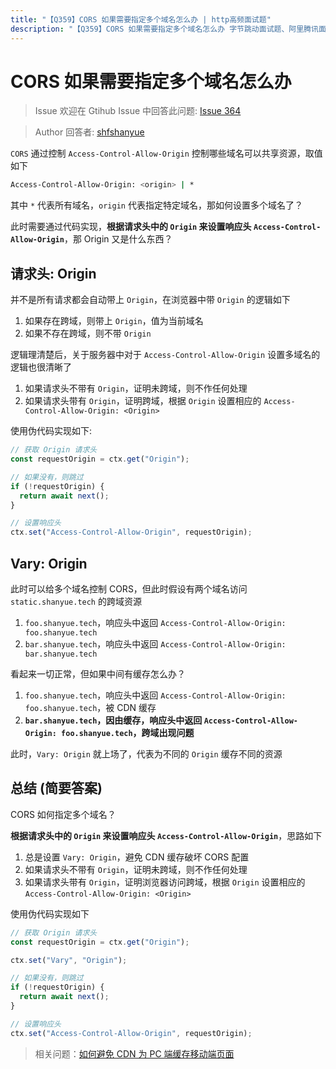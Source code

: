 ```yaml
---
title: "【Q359】CORS 如果需要指定多个域名怎么办 | http高频面试题"
description: "【Q359】CORS 如果需要指定多个域名怎么办 字节跳动面试题、阿里腾讯面试题、美团小米面试题。"
---
```


# CORS 如果需要指定多个域名怎么办

> Issue
> 欢迎在 Gtihub Issue 中回答此问题: [Issue 364](https://github.com/shfshanyue/Daily-Question/issues/364)

> Author
> 回答者: [shfshanyue](https://github.com/shfshanyue)

`CORS` 通过控制 `Access-Control-Allow-Origin` 控制哪些域名可以共享资源，取值如下

```bash
Access-Control-Allow-Origin: <origin> | *
```

其中 `*` 代表所有域名，`origin` 代表指定特定域名，那如何设置多个域名了？

此时需要通过代码实现，**根据请求头中的 `Origin` 来设置响应头 `Access-Control-Allow-Origin`**，那 Origin 又是什么东西？

## 请求头: Origin

并不是所有请求都会自动带上 `Origin`，在浏览器中带 `Origin` 的逻辑如下

1. 如果存在跨域，则带上 `Origin`，值为当前域名
1. 如果不存在跨域，则不带 `Origin`

逻辑理清楚后，关于服务器中对于 `Access-Control-Allow-Origin` 设置多域名的逻辑也很清晰了

1. 如果请求头不带有 `Origin`，证明未跨域，则不作任何处理
1. 如果请求头带有 `Origin`，证明跨域，根据 `Origin` 设置相应的 `Access-Control-Allow-Origin: <Origin>`

使用伪代码实现如下:

```js
// 获取 Origin 请求头
const requestOrigin = ctx.get("Origin");

// 如果没有，则跳过
if (!requestOrigin) {
  return await next();
}

// 设置响应头
ctx.set("Access-Control-Allow-Origin", requestOrigin);
```

## Vary: Origin

此时可以给多个域名控制 CORS，但此时假设有两个域名访问 `static.shanyue.tech` 的跨域资源

1. `foo.shanyue.tech`，响应头中返回 `Access-Control-Allow-Origin: foo.shanyue.tech`
1. `bar.shanyue.tech`，响应头中返回 `Access-Control-Allow-Origin: bar.shanyue.tech`

看起来一切正常，但如果中间有缓存怎么办？

1. `foo.shanyue.tech`，响应头中返回 `Access-Control-Allow-Origin: foo.shanyue.tech`，被 CDN 缓存
1. **`bar.shanyue.tech`，因由缓存，响应头中返回 `Access-Control-Allow-Origin: foo.shanyue.tech`，跨域出现问题**

此时，`Vary: Origin` 就上场了，代表为不同的 `Origin` 缓存不同的资源

## 总结 (简要答案)

CORS 如何指定多个域名？

**根据请求头中的 `Origin` 来设置响应头 `Access-Control-Allow-Origin`**，思路如下

1. 总是设置 `Vary: Origin`，避免 CDN 缓存破坏 CORS 配置
1. 如果请求头不带有 `Origin`，证明未跨域，则不作任何处理
1. 如果请求头带有 `Origin`，证明浏览器访问跨域，根据 `Origin` 设置相应的 `Access-Control-Allow-Origin: <Origin>`

使用伪代码实现如下

```js
// 获取 Origin 请求头
const requestOrigin = ctx.get("Origin");

ctx.set("Vary", "Origin");

// 如果没有，则跳过
if (!requestOrigin) {
  return await next();
}

// 设置响应头
ctx.set("Access-Control-Allow-Origin", requestOrigin);
```

> 相关问题：[如何避免 CDN 为 PC 端缓存移动端页面](https://github.com/shfshanyue/Daily-Question/issues/330)
